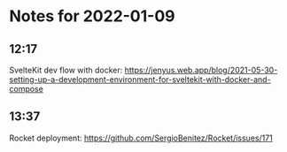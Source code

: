 # Notes for 2022-01-09

## 12:17

SvelteKit dev flow with docker: https://jenyus.web.app/blog/2021-05-30-setting-up-a-development-environment-for-sveltekit-with-docker-and-compose

## 13:37

Rocket deployment: https://github.com/SergioBenitez/Rocket/issues/171
